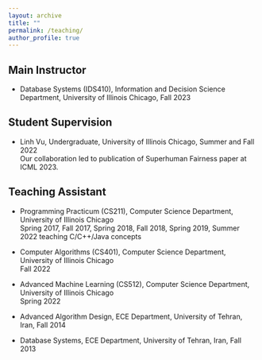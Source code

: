 ```yaml
---
layout: archive
title: ""
permalink: /teaching/
author_profile: true
---
```


## Main Instructor
- Database Systems (IDS410), Information and Decision Science Department, University of Illinois Chicago, Fall 2023<br>

## Student Supervision
- Linh Vu, Undergraduate, University of Illinois Chicago, Summer and Fall  2022<br>
Our collaboration led to publication of Superhuman Fairness paper at ICML 2023. 


## Teaching Assistant
- Programming Practicum (CS211), Computer Science Department, University of Illinois Chicago<br>
Spring 2017, Fall 2017, Spring 2018, Fall 2018, Spring 2019, Summer 2022
teaching C/C++/Java concepts

- Computer Algorithms (CS401), Computer Science Department, University of Illinois Chicago<br>
Fall 2022

- Advanced Machine Learning (CS512), Computer Science Department, University of Illinois Chicago<br>
Spring 2022

- Advanced Algorithm Design, ECE Department, University of Tehran, Iran, Fall 2014<br>
- Database Systems, ECE Department, University of Tehran, Iran, Fall 2013<br>
